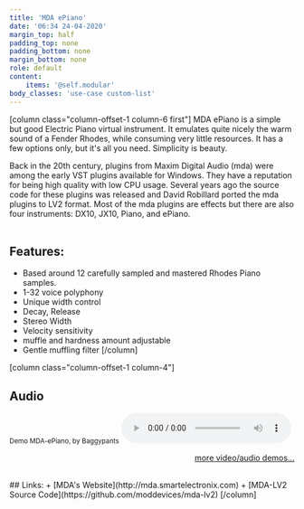 ```yaml
---
title: 'MDA ePiano'
date: '06:34 24-04-2020'
margin_top: half
padding_top: none
padding_bottom: none
margin_bottom: none
role: default
content:
    items: '@self.modular'
body_classes: 'use-case custom-list'
---
```

[column class="column-offset-1 column-6 first"]
MDA ePiano is a simple but good Electric Piano virtual instrument. It emulates quite nicely the warm sound of a Fender Rhodes, while consuming very little resources. It has a few options only, but it's all you need. Simplicity is beauty.
 
Back in the 20th century, plugins from Maxim Digital Audio (mda) were among the early VST plugins available for Windows. They have a reputation for being high quality with low CPU usage. Several years ago the source code for these plugins was released and David Robillard ported the mda plugins to LV2 format. Most of the mda plugins are effects but there are also four instruments: DX10, JX10, Piano, and ePiano.
<br>
<br>

## Features:
+ Based around 12 carefully sampled and mastered Rhodes Piano samples.
+ 1-32 voice polyphony
+ Unique width control
+ Decay, Release
+ Stereo Width
+ Velocity sensitivity
+ muffle and hardness amount adjustable
+ Gentle muffling filter
[/column]

[column class="column-offset-1 column-4"]
## Audio
<small>Demo MDA-ePiano, by Baggypants</small>
![DemoEPianoByBaggyPants.ogg](DemoEPianoByBaggyPants.ogg)
<br>
<p align="right">
 <a href="https://wiki.zynthian.org/index.php/Zynthian_Sound_Demos" target="_blank">more video/audio demos...</a>
</p>
<br>
## Links:
+ [MDA's Website](http://mda.smartelectronix.com)
+ [MDA-LV2 Source Code](https://github.com/moddevices/mda-lv2)
[/column]

